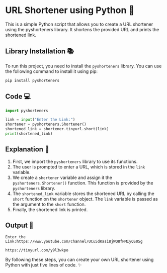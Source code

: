 # URL Shortener using Python :link:

This is a simple Python script that allows you to create a URL shortener using the pyshorteners library. It shortens the provided URL and prints the shortened link.

## Library Installation :books:

To run this project, you need to install the `pyshorteners` library. You can use the following command to install it using pip:

```
pip install pyshorteners
```

## Code :computer:

```python
import pyshorteners

link = input("Enter the Link:")
shortener = pyshorteners.Shortener()
shortened_link = shortener.tinyurl.short(link)
print(shortened_link)
```

## Explanation :memo:

1. First, we import the `pyshorteners` library to use its functions.
2. The user is prompted to enter a URL, which is stored in the `link` variable.
3. We create a `shortener` variable and assign it the `pyshorteners.Shortener()` function. This function is provided by the `pyshorteners` library.
4. The `shortened_link` variable stores the shortened URL by calling the `short` function on the `shortener` object. The `link` variable is passed as the argument to the `short` function.
5. Finally, the shortened link is printed.

## Output :rocket:

```
Enter the Link:https://www.youtube.com/channel/UCu5dKasi8jWQ8fNMIyQS05g

https://tinyurl.com/y9l3wkpo
```

By following these steps, you can create your own URL shortener using Python with just five lines of code. :sparkles:

